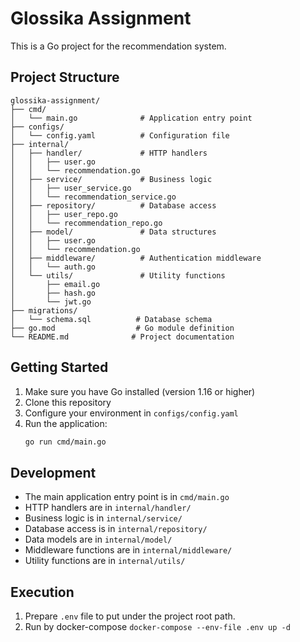 # Glossika Assignment

This is a Go project for the recommendation system.

## Project Structure

```
glossika-assignment/
├── cmd/
│   └── main.go              # Application entry point
├── configs/
│   └── config.yaml          # Configuration file
├── internal/
│   ├── handler/             # HTTP handlers
│   │   ├── user.go
│   │   └── recommendation.go
│   ├── service/             # Business logic
│   │   ├── user_service.go
│   │   └── recommendation_service.go
│   ├── repository/          # Database access
│   │   ├── user_repo.go
│   │   └── recommendation_repo.go
│   ├── model/               # Data structures
│   │   ├── user.go
│   │   └── recommendation.go
│   ├── middleware/          # Authentication middleware
│   │   └── auth.go
│   └── utils/               # Utility functions
│       ├── email.go
│       ├── hash.go
│       └── jwt.go
├── migrations/
│   └── schema.sql          # Database schema
├── go.mod                  # Go module definition
└── README.md              # Project documentation
```

## Getting Started

1. Make sure you have Go installed (version 1.16 or higher)
2. Clone this repository
3. Configure your environment in `configs/config.yaml`
4. Run the application:
   ```bash
   go run cmd/main.go
   ```

## Development

- The main application entry point is in `cmd/main.go`
- HTTP handlers are in `internal/handler/`
- Business logic is in `internal/service/`
- Database access is in `internal/repository/`
- Data models are in `internal/model/`
- Middleware functions are in `internal/middleware/`
- Utility functions are in `internal/utils/` 


## Execution

1. Prepare `.env` file to put under the project root path.
2. Run by docker-compose `docker-compose --env-file .env up -d`